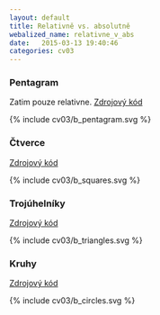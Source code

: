 ```yaml
---
layout: default
title: Relativně vs. absolutně
webalized_name: relativne_v_abs
date:   2015-03-13 19:40:46
categories: cv03
---
```


<h3>Pentagram</h3>

Zatim pouze relativne. [Zdrojový kód](https://github.com/OndrejSlamecka/iv122/blob/gh-pages/assets/turtle/b_pentagram.py)

{% include cv03/b_pentagram.svg %}

<h3>Čtverce</h3>

[Zdrojový kód](https://github.com/OndrejSlamecka/iv122/blob/gh-pages/assets/turtle/b_squares.py)

{% include cv03/b_squares.svg %}


<h3>Trojúhelníky</h3>

[Zdrojový kód](https://github.com/OndrejSlamecka/iv122/blob/gh-pages/assets/turtle/b_triangles.py)

{% include cv03/b_triangles.svg %}

<h3>Kruhy</h3>

[Zdrojový kód](https://github.com/OndrejSlamecka/iv122/blob/gh-pages/assets/turtle/b_circles.py)

{% include cv03/b_circles.svg %}

